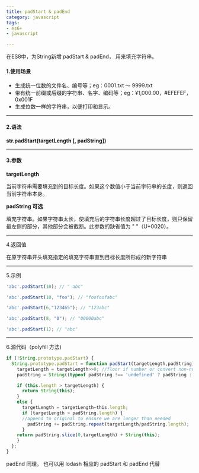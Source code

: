 ```yaml
---
title: padStart & padEnd
category: javascript
tags:
- es6+
- javascript

---
```



在ES8中，为String新增 padStart & padEnd， 用来填充字符串。

#### 1.使用场景

- 生成统一位数的文件名、编号等；eg：0001.txt ～ 9999.txt
- 带有统一前缀或后缀的字符串、名字、编码等；eg：¥1,000.00，#EFEFEF，0x001F
- 生成位数一样的字符串，以便打印和显示。

---
#### 2.语法
**str.padStart(targetLength [, padString])**

---
#### 3.参数

**targetLength**

当前字符串需要填充到的目标长度。如果这个数值小于当前字符串的长度，则返回当前字符串本身。

**padString 可选**

填充字符串。如果字符串太长，使填充后的字符串长度超过了目标长度，则只保留最左侧的部分，其他部分会被截断。此参数的缺省值为 " "（U+0020）。

---
4.返回值

在原字符串开头填充指定的填充字符串直到目标长度所形成的新字符串

---
5.示例

```javascript
'abc'.padStart(10); // " abc"

'abc'.padStart(10, "foo"); // "foofoofabc"

'abc'.padStart(6,"123465"); // "123abc"

'abc'.padStart(8, "0"); // "00000abc"

'abc'.padStart(1); // "abc"
```

---
6.源代码（polyfill 方法)

```javascript
if (!String.prototype.padStart) {
  String.prototype.padStart = function padStart(targetLength,padString) {
    targetLength = targetLength>>0; //floor if number or convert non-number to 0;
    padString = String((typeof padString !== 'undefined' ? padString : ''));

    if (this.length > targetLength) {
      return String(this);
    }
    else {
      targetLength = targetLength–this.length;
      if (targetLength > padString.length) {
      //append to original to ensure we are longer than needed
        padString += padString.repeat(targetLength/padString.length); 
      }
    return padString.slice(0,targetLength) + String(this);
    }
  };
}
```

padEnd 同理。 也可以用 lodash 相应的 padStart 和 padEnd 代替
